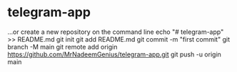 # telegram-app

…or create a new repository on the command line
echo "# telegram-app" >> README.md
git init
git add README.md
git commit -m "first commit"
git branch -M main
git remote add origin https://github.com/MrNadeemGenius/telegram-app.git
git push -u origin main
